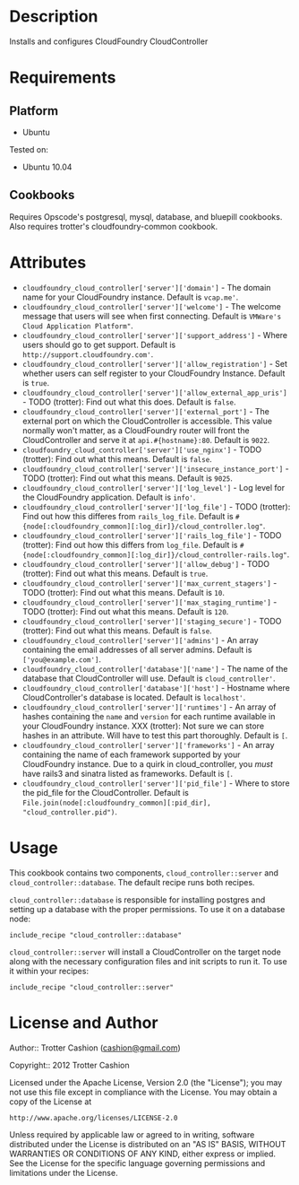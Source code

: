 Description
===========

Installs and configures CloudFoundry CloudController

Requirements
============

Platform
--------

* Ubuntu

Tested on:

* Ubuntu 10.04

Cookbooks
---------

Requires Opscode's postgresql, mysql, database, and bluepill cookbooks.
Also requires trotter's cloudfoundry-common cookbook.

Attributes
==========

* `cloudfoundry_cloud_controller['server']['domain']` - The domain name for your CloudFoundry instance. Default is `vcap.me'`.
* `cloudfoundry_cloud_controller['server']['welcome']` - The welcome message that users will see when first connecting. Default is `VMWare's Cloud Application Platform"`.
* `cloudfoundry_cloud_controller['server']['support_address']` - Where users should go to get support. Default is `http://support.cloudfoundry.com'`.
* `cloudfoundry_cloud_controller['server']['allow_registration']` - Set whether users can self register to your CloudFoundry Instance. Default is `true`.
* `cloudfoundry_cloud_controller['server']['allow_external_app_uris']` - TODO (trotter): Find out what this does. Default is `false`.
* `cloudfoundry_cloud_controller['server']['external_port']` - The external port on which the CloudController is accessible. This value normally won't matter, as a CloudFoundry router will front the CloudController and serve it at `api.#{hostname}:80`. Default is `9022`.
* `cloudfoundry_cloud_controller['server']['use_nginx']` - TODO (trotter): Find out what this means. Default is `false`.
* `cloudfoundry_cloud_controller['server']['insecure_instance_port']` - TODO (trotter): Find out what this means. Default is `9025`.
* `cloudfoundry_cloud_controller['server']['log_level']` - Log level for the CloudFoundry application. Default is `info'`.
* `cloudfoundry_cloud_controller['server']['log_file']` - TODO (trotter): Find out how this differes from `rails_log_file`. Default is `#{node[:cloudfoundry_common][:log_dir]}/cloud_controller.log"`.
* `cloudfoundry_cloud_controller['server']['rails_log_file']` - TODO (trotter): Find out how this differs from `log_file`. Default is `#{node[:cloudfoundry_common][:log_dir]}/cloud_controller-rails.log"`.
* `cloudfoundry_cloud_controller['server']['allow_debug']` - TODO (trotter): Find out what this means. Default is `true`.
* `cloudfoundry_cloud_controller['server']['max_current_stagers']` - TODO (trotter): Find out what this means. Default is `10`.
* `cloudfoundry_cloud_controller['server']['max_staging_runtime']` - TODO (trotter): Find out what this means. Default is `120`.
* `cloudfoundry_cloud_controller['server']['staging_secure']` - TODO (trotter): Find out what this means. Default is `false`.
* `cloudfoundry_cloud_controller['server']['admins']` - An array containing the email addresses of all server admins. Default is `['you@example.com']`.
* `cloudfoundry_cloud_controller['database']['name']` - The name of the database that CloudController will use. Default is `cloud_controller'`.
* `cloudfoundry_cloud_controller['database']['host']` - Hostname where CloudController's database is located. Default is `localhost'`.
* `cloudfoundry_cloud_controller['server']['runtimes']` - An array of hashes containing the `name` and `version` for each runtime available in your CloudFoundry instance. XXX (trotter): Not sure we can store hashes in an attribute. Will have to test this part thoroughly. Default is `[`.
* `cloudfoundry_cloud_controller['server']['frameworks']` - An array containing the name of each framework supported by your CloudFoundry instance. Due to a quirk in cloud_controller, you _must_ have rails3 and sinatra listed as frameworks. Default is `[`.
* `cloudfoundry_cloud_controller['server']['pid_file']` - Where to store the pid_file for the CloudController. Default is `File.join(node[:cloudfoundry_common][:pid_dir], "cloud_controller.pid")`.


Usage
=====

This cookbook contains two components, `cloud_controller::server` and
`cloud_controller::database`. The default recipe runs both recipes.

`cloud_controller::database` is responsible for installing postgres and
setting up a database with the proper permissions. To use it on a
database node:

    include_recipe "cloud_controller::database"

`cloud_controller::server` will install a CloudController on the target
node along with the necessary configuration files and init scripts to
run it. To use it within your recipes:

    include_recipe "cloud_controller::server"

License and Author
==================

Author:: Trotter Cashion (<cashion@gmail.com>)

Copyright:: 2012 Trotter Cashion

Licensed under the Apache License, Version 2.0 (the "License");
you may not use this file except in compliance with the License.
You may obtain a copy of the License at

    http://www.apache.org/licenses/LICENSE-2.0

Unless required by applicable law or agreed to in writing, software
distributed under the License is distributed on an "AS IS" BASIS,
WITHOUT WARRANTIES OR CONDITIONS OF ANY KIND, either express or implied.
See the License for the specific language governing permissions and
limitations under the License.

